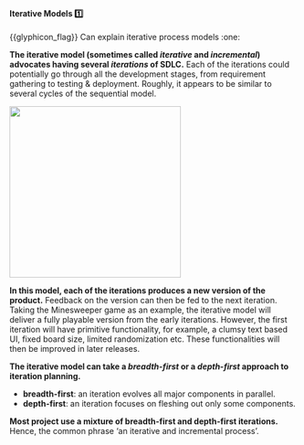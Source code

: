 <div id="title">

#### Iterative Models :one:

<span id="prereqs"></span>

</div>
<span id="outcomes">{{glyphicon_flag}} Can explain iterative process models :one:</span>

<div id="body">

**The iterative model (sometimes called _iterative_ and _incremental_) advocates having several _iterations_ of SDLC.** Each of the iterations could potentially go through all the development stages, from requirement gathering to testing & deployment. Roughly, it appears to be similar to several cycles of the sequential model.

<img src="{{baseUrl}}/processModels/introduction/iterativeModels/images/diagram.png" height="300" />
<p/>

**In this model, each of the iterations produces a new version of the product.** Feedback on the version can then be fed to the next iteration. Taking the Minesweeper game as an example, the iterative model will deliver a fully playable version from the early iterations. However, the first iteration will have primitive functionality, for example, a clumsy text based UI, fixed board size, limited randomization etc. These functionalities will then be improved in later releases.

**The iterative model can take a _breadth-first_ or a _depth-first_ approach to iteration planning.**
* **breadth-first**: an iteration evolves all major components in parallel.
* **depth-first**: an iteration focuses on fleshing out only some components.

**Most project use a mixture of breadth-first and depth-first iterations.** Hence, the common phrase ‘an iterative and incremental process’.

</div>

<div id="extras">
</div>